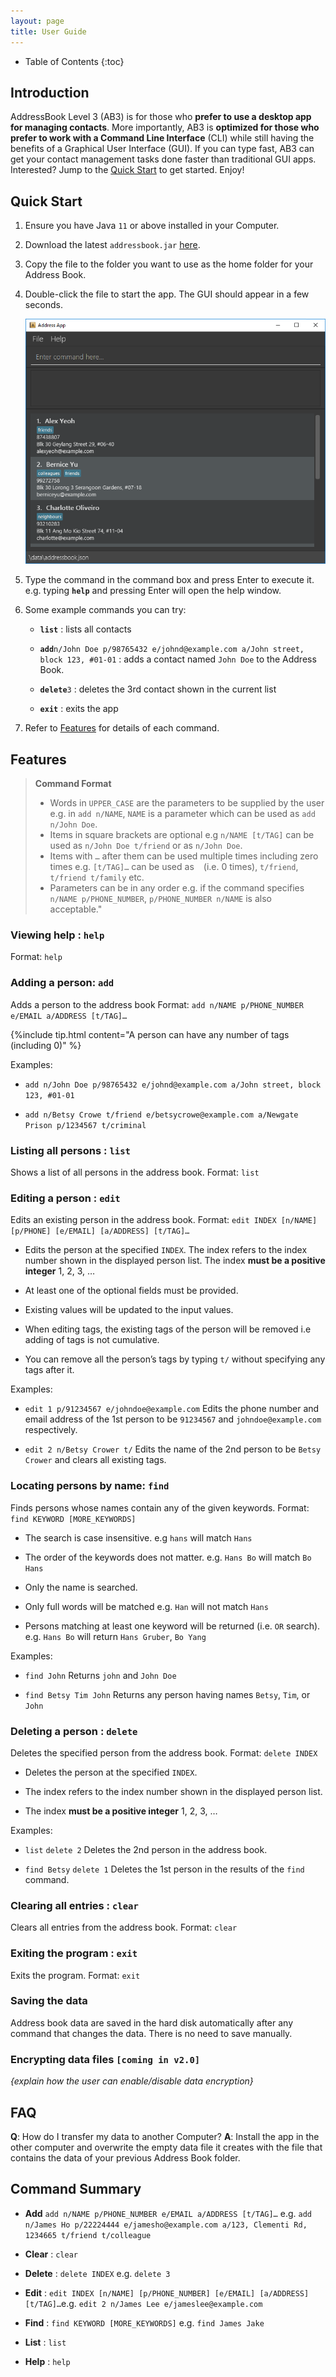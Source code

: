 ```yaml
---
layout: page
title: User Guide
---
```


* Table of Contents
{:toc}

## Introduction

AddressBook Level 3 (AB3) is for those who **prefer to use a desktop app
for managing contacts**. More importantly, AB3 is **optimized for those
who prefer to work with a Command Line Interface** (CLI) while still
having the benefits of a Graphical User Interface (GUI). If you can type
fast, AB3 can get your contact management tasks done faster than
traditional GUI apps. Interested? Jump to the [Quick
Start](#_quick_start) to get started. Enjoy\!

## Quick Start

1.  Ensure you have Java `11` or above installed in your Computer.

2.  Download the latest `addressbook.jar`
    [here](https://github.com/se-edu/addressbook-level3/releases).

3.  Copy the file to the folder you want to use as the home folder for
    your Address Book.

4.  Double-click the file to start the app. The GUI should appear in a
    few seconds.

    ![Ui](images/Ui.png)

5.  Type the command in the command box and press Enter to execute it.
    e.g. typing **`help`** and pressing Enter will open the help window.

6.  Some example commands you can try:

      - **`list`** : lists all contacts

      - **`add`**`n/John Doe p/98765432 e/johnd@example.com a/John
        street, block 123, #01-01` : adds a contact named `John Doe` to
        the Address Book.

      - **`delete`**`3` : deletes the 3rd contact shown in the current
        list

      - **`exit`** : exits the app

7.  Refer to [Features](#Features) for details of each command.

## Features

>**Command Format**
>   - Words in `UPPER_CASE` are the parameters to be supplied by the user
    e.g. in `add n/NAME`, `NAME` is a parameter which can be used as
    `add n/John Doe`.
>   - Items in square brackets are optional e.g `n/NAME [t/TAG]` can be
    used as `n/John Doe t/friend` or as `n/John Doe`.
>   - Items with `…`​ after them can be used multiple times including zero
    times e.g. `[t/TAG]…​` can be used as ` ` (i.e. 0 times),
    `t/friend`, `t/friend t/family` etc.
>   - Parameters can be in any order e.g. if the command specifies `n/NAME
    p/PHONE_NUMBER`, `p/PHONE_NUMBER n/NAME` is also acceptable."

### Viewing help : `help`

Format: `help`

### Adding a person: `add`

Adds a person to the address book
Format: `add n/NAME p/PHONE_NUMBER e/EMAIL a/ADDRESS [t/TAG]…​`

{%include tip.html content="A person can have any number of tags (including 0)" %}

Examples:

  - `add n/John Doe p/98765432 e/johnd@example.com a/John street,
    block 123, #01-01`

  - `add n/Betsy Crowe t/friend e/betsycrowe@example.com a/Newgate
    Prison p/1234567 t/criminal`

### Listing all persons : `list`

Shows a list of all persons in the address book.
Format: `list`

### Editing a person : `edit`

Edits an existing person in the address book.
Format: `edit INDEX [n/NAME] [p/PHONE] [e/EMAIL] [a/ADDRESS] [t/TAG]…​`

  - Edits the person at the specified `INDEX`. The index refers to the
    index number shown in the displayed person list. The index **must be
    a positive integer** 1, 2, 3, …​

  - At least one of the optional fields must be provided.

  - Existing values will be updated to the input values.

  - When editing tags, the existing tags of the person will be removed
    i.e adding of tags is not cumulative.

  - You can remove all the person’s tags by typing `t/` without
    specifying any tags after it.

Examples:

  - `edit 1 p/91234567 e/johndoe@example.com`
    Edits the phone number and email address of the 1st person to be
    `91234567` and `johndoe@example.com` respectively.

  - `edit 2 n/Betsy Crower t/`
    Edits the name of the 2nd person to be `Betsy Crower` and clears all
    existing tags.

### Locating persons by name: `find`

Finds persons whose names contain any of the given keywords.
Format: `find KEYWORD [MORE_KEYWORDS]`

  - The search is case insensitive. e.g `hans` will match `Hans`

  - The order of the keywords does not matter. e.g. `Hans Bo` will match
    `Bo Hans`

  - Only the name is searched.

  - Only full words will be matched e.g. `Han` will not match `Hans`

  - Persons matching at least one keyword will be returned (i.e. `OR`
    search). e.g. `Hans Bo` will return `Hans Gruber`, `Bo Yang`

Examples:

  - `find John`
    Returns `john` and `John Doe`

  - `find Betsy Tim John`
    Returns any person having names `Betsy`, `Tim`, or `John`

### Deleting a person : `delete`

Deletes the specified person from the address book.
Format: `delete INDEX`

  - Deletes the person at the specified `INDEX`.

  - The index refers to the index number shown in the displayed person
    list.

  - The index **must be a positive integer** 1, 2, 3, …​

Examples:

  - `list`
    `delete 2`
    Deletes the 2nd person in the address book.

  - `find Betsy`
    `delete 1`
    Deletes the 1st person in the results of the `find` command.

### Clearing all entries : `clear`

Clears all entries from the address book.
Format: `clear`

### Exiting the program : `exit`

Exits the program.
Format: `exit`

### Saving the data

Address book data are saved in the hard disk automatically after any
command that changes the data.
There is no need to save manually.

### Encrypting data files `[coming in v2.0]`

*{explain how the user can enable/disable data encryption}*

## FAQ

**Q**: How do I transfer my data to another Computer?
**A**: Install the app in the other computer and overwrite the empty
data file it creates with the file that contains the data of your
previous Address Book folder.

## Command Summary

  - **Add** `add n/NAME p/PHONE_NUMBER e/EMAIL a/ADDRESS [t/TAG]…​`
    e.g. `add n/James Ho p/22224444 e/jamesho@example.com a/123,
    Clementi Rd, 1234665 t/friend t/colleague`

  - **Clear** : `clear`

  - **Delete** : `delete INDEX`
    e.g. `delete 3`

  - **Edit** : `edit INDEX [n/NAME] [p/PHONE_NUMBER] [e/EMAIL]
    [a/ADDRESS] [t/TAG]…​`
    e.g. `edit 2 n/James Lee e/jameslee@example.com`

  - **Find** : `find KEYWORD [MORE_KEYWORDS]`
    e.g. `find James Jake`

  - **List** : `list`

  - **Help** : `help`
